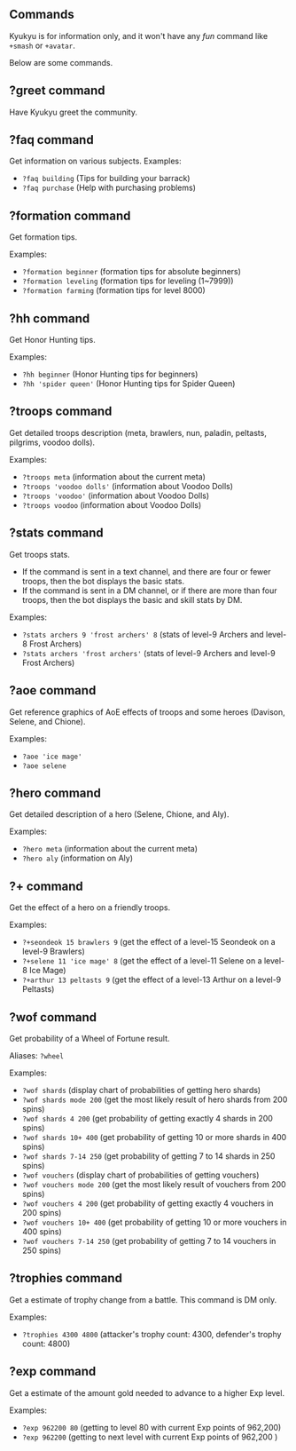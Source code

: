 ## Commands

Kyukyu is for information only, and it won't have any *fun*
command like `+smash` or `+avatar`.

Below are some commands.

## ?greet command

Have Kyukyu greet the community.

## ?faq command

Get information on various subjects.
Examples:
- `?faq building` (Tips for building your barrack)
- `?faq purchase` (Help with purchasing problems)

## ?formation command

Get formation tips.

Examples:
- `?formation beginner` (formation tips for absolute beginners)
- `?formation leveling` (formation tips for leveling (1~7999))
- `?formation farming` (formation tips for level 8000)

## ?hh command

Get Honor Hunting tips.

Examples:
- `?hh beginner` (Honor Hunting tips for beginners)
- `?hh 'spider queen'` (Honor Hunting tips for Spider Queen)

## ?troops command

Get detailed troops description
(meta, brawlers, nun, paladin, peltasts, pilgrims, voodoo dolls).

Examples:
- `?troops meta` (information about the current meta)
- `?troops 'voodoo dolls'` (information about Voodoo Dolls)
- `?troops 'voodoo'` (information about Voodoo Dolls)
- `?troops voodoo` (information about Voodoo Dolls)

## ?stats command

Get troops stats.
- If the command is sent in a text channel, and there are four or fewer troops,
then the bot displays the basic stats.
- If the command is sent in a DM channel, or if there are more than four troops,
then the bot displays the basic and skill stats by DM.

Examples:
- `?stats archers 9 'frost archers' 8` (stats of level-9 Archers and level-8 Frost Archers)
- `?stats archers 'frost archers'` (stats of level-9 Archers and level-9 Frost Archers)

## ?aoe command

Get reference graphics of AoE effects of troops and some heroes
(Davison, Selene, and Chione).

Examples:
- `?aoe 'ice mage'`
- `?aoe selene`

## ?hero command

Get detailed description of a hero
(Selene, Chione, and Aly).

Examples:
- `?hero meta` (information about the current meta)
- `?hero aly` (information on Aly)

## ?+ command

Get the effect of a hero on a friendly troops.

Examples:
- `?+seondeok 15 brawlers 9` (get the effect of a level-15 Seondeok on a level-9 Brawlers)
- `?+selene 11 'ice mage' 8` (get the effect of a level-11 Selene on a level-8 Ice Mage)
- `?+arthur 13 peltasts 9` (get the effect of a level-13 Arthur on a level-9 Peltasts)

## ?wof command

Get probability of a Wheel of Fortune result.

Aliases: `?wheel`

Examples:
- `?wof shards` (display chart of probabilities of getting hero shards)
- `?wof shards mode 200` (get the most likely result of hero shards from 200 spins)
- `?wof shards 4 200` (get probability of getting exactly 4 shards in 200 spins)
- `?wof shards 10+ 400` (get probability of getting 10 or more shards in 400 spins)
- `?wof shards 7-14 250` (get probability of getting 7 to 14 shards in 250 spins)
- `?wof vouchers` (display chart of probabilities of getting vouchers)
- `?wof vouchers mode 200` (get the most likely result of vouchers from 200 spins)
- `?wof vouchers 4 200` (get probability of getting exactly 4 vouchers in 200 spins)
- `?wof vouchers 10+ 400` (get probability of getting 10 or more vouchers in 400 spins)
- `?wof vouchers 7-14 250` (get probability of getting 7 to 14 vouchers in 250 spins)

## ?trophies command

Get a estimate of trophy change from a battle. This command is DM only.

Examples:
- `?trophies 4300 4800` (attacker's trophy count: 4300, defender's trophy count: 4800)

## ?exp command

Get a estimate of the amount gold needed to advance to a higher Exp level.

Examples:
- `?exp 962200 80` (getting to level 80 with current Exp points of 962,200)
- `?exp 962200` (getting to next level with current Exp points of 962,200 )
